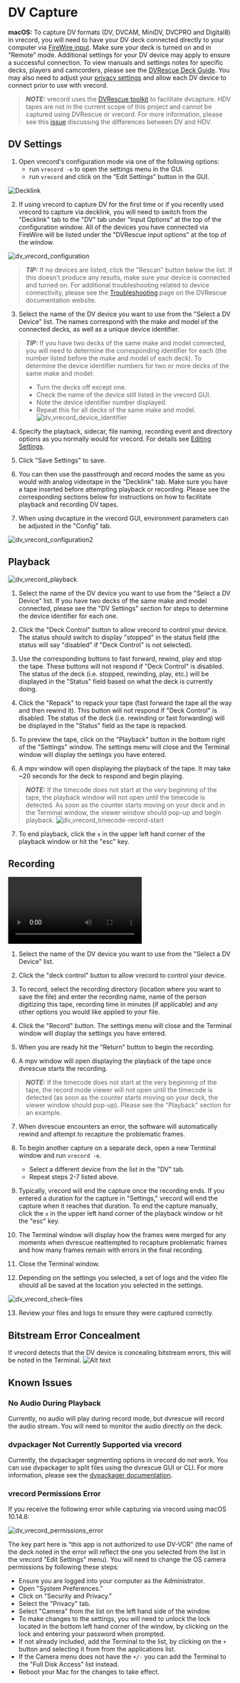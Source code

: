 # DV Capture

**macOS:** To capture DV formats (DV, DVCAM, MiniDV, DVCPRO and Digital8) in vrecord, you will need to have your DV deck connected directly to your computer via <a href="https://mipops.github.io/dvrescue/sections/dv_transfer_station.html" target="_blank">FireWire input</a>. Make sure your deck is turned on and in “Remote” mode. Additional settings for your DV device may apply to ensure a successful connection. To view manuals and settings notes for specific decks, players and camcorders, please see the <a href="https://mipops.github.io/dvrescue/sections/deck_guide.html" target="_blank">DVRescue Deck Guide</a>. You may also need to adjust your  <a href="https://mipops.github.io/dvrescue/sections/troubleshooting.html" target="_blank">privacy settings</a> and allow each DV device to connect prior to use with vrecord.

> **_NOTE:_** vrecord uses the <a href="https://github.com/mipops/dvrescue" target="_blank">DVRescue toolkit</a>  to facilitate dvcapture. HDV tapes are not in the current scope of this project and cannot be captured using DVRescue or vrecord. For more information, please see this <a href="https://github.com/mipops/dvrescue/issues/53" target="_blank">issue</a> discussing the differences between DV and HDV. 

## DV Settings

1. Open vrecord's configuration mode via one of the following options:
   - run `vrecord -e` to open the settings menu in the GUI.
   - run `vrecord` and click on the "Edit Settings" button in the GUI.

![Decklink](../dv_vrecord_decklink.jpg "DV Capture") 

2. If using vrecord to capture DV for the first time or if you recently used vrecord to capture via decklink, you will need to switch from the "Decklink" tab to the "DV" tab under "Input Options" at the top of the configuration window. All of the devices you have connected via FireWire will be listed under the "DVRescue input options" at the top of the window.

![dv_vrecord_configuration](../dv_vrecord_configuration.jpg)

> **_TIP:_** If no devices are listed, click the "Rescan" button below the list. If this doesn't produce any results, make sure your device is connected and turned on. For additional troubleshooting related to device connectivity, please see the <a href="https://mipops.github.io/dvrescue/sections/troubleshooting.html" target="_blank">Troubleshooting</a> page on the DVRescue documentation website.

3. Select the name of the DV device you want to use from the "Select a DV Device" list. The names correspond with the make and model of the connected decks, as well as a unique device identifier. 
> **_TIP:_** If you have two decks of the same make and model connected, you will need to determine the corresponding identifier for each (the number listed before the make and model of each deck). To determine the device identifier numbers for two or more decks of the same make and model:
> - Turn the decks off except one.
> - Check the name of the device still listed in the vrecord GUI.
> - Note the device identifier number displayed.
> - Repeat this for all decks of the same make and model.
> ![dv_vrecord_device_identifier](../dv_vrecord_device_identifier.jpg)


4. Specify the playback, sidecar, file naming, recording event and directory options as you normally would for vrecord. For details see [Editing Settings](Resources/Documentation/settings.md).

5. Click "Save Settings" to save.

6. You can then use the passthrough and record modes the same as you would with analog videotape in the "Decklink" tab. Make sure you have a tape inserted before attempting playback or recording. Please see the corresponding sections below for instructions on how to facilitate playback and recording DV tapes.

7. When using dvcapture in the vrecord GUI, environment parameters can be adjusted in the "Config" tab.

![dv_vrecord_configuration2](../dv_vrecord_configuration2.jpg)



## Playback

![dv_vrecord_playback](../dv_vrecord_playback.jpg)

1. Select the name of the DV device you want to use from the "Select a DV Device" list. If you have two decks of the same make and model connected, please see the "DV Settings" section for steps to determine the device identifier for each one.

2.  Click the "Deck Control" button to allow vrecord to control your device. The status should switch to display "stopped" in the status field (the status will say "disabled" if "Deck Control" is not selected). 

3.  Use the corresponding buttons to fast forward, rewind, play and stop the tape. These buttons will not respond if "Deck Control" is disabled. The status of the deck (i.e. stopped, rewinding, play, etc.) will be displayed in the "Status" field based on what the deck is currently doing.

4. Click the "Repack" to repack your tape (fast forward the tape all the way and then rewind it). This button will not respond if "Deck Control" is disabled. The status of the deck (i.e. rewinding or fast forwarding) will be displayed in the "Status" field as the tape is repacked.

5. To preview the tape, click on the "Playback" button in the bottom right of the "Settings" window. The settings menu will close and the Terminal window will display the settings you have entered.

6. A mpv window will open displaying the playback of the tape. It may take ~20 seconds for the deck to respond and begin playing.
> **_NOTE:_** If the timecode does not start at the very beginning of the tape, the playback window will not open until the timecode is detected. As soon as the counter starts moving on your deck and in the Terminal window, the viewer window should pop-up and begin playback. ![dv_vrecord_timecode-record-start](../dv_vrecord_timecode-record-start.gif)

7. To end playback, click the `x` in the upper left hand corner of the playback window or hit the "esc" key.


## Recording

![dv_vrecord_record-instructions](../dv_vrecord_record-instructions.mp4)

1. Select the name of the DV device you want to use from the "Select a DV Device" list.

2. Click the "deck control" button to allow vrecord to control your device.

3. To record, select the recording directory (location where you want to save the file) and enter the recording name, name of the person digitizing this tape, recording time in minutes (if applicable) and any other options you would like applied to your file.

4. Click the "Record" button. The settings menu will close and the Terminal window will display the settings you have entered.

5. When you are ready hit the "Return" button to begin the recording.

6. A mpv window will open displaying the playback of the tape once dvrescue starts the recording. 
> **_NOTE:_** If the timecode does not start at the very beginning of the tape, the record mode viewer will not open until the timecode is detected (as soon as the counter starts moving on your deck, the viewer window should pop-up). Please see the "Playback" section for an example.

7. When dvrescue encounters an error, the software will automatically rewind and attempt to recapture the problematic frames.

8. To begin another capture on a separate deck, open a new Terminal window and run `vrecord -e`.
   - Select a different device from the list in the "DV" tab.
   - Repeat steps 2-7 listed above.  

9. Typically, vrecord will end the capture once the recording ends. If you entered a duration for the capture in "Settings," vrecord will end the capture when it reaches that duration. To end the capture manually, click the `x` in the upper left hand corner of the playback window or hit the "esc" key.

10. The Terminal window will display how the frames were merged for any moments when dvrescue reattempted to recapture problematic frames and how many frames remain with errors in the final recording. 

11. Close the Terminal window.

12. Depending on the settings you selected, a set of logs and the video file should all be saved at the location you selected in the settings.

![dv_vrecord_check-files](../dv_vrecord_check-files.jpg)


13. Review your files and logs to ensure they were captured correctly. 


## Bitstream Error Concealment
If vrecord detects that the DV device is concealing bitstream errors, this will be noted in the Terminal.
![Alt text](../dv_vrecord_bitstream_concealment.png "Detection of Bitstream Error Concealment")


## Known Issues

### No Audio During Playback
Currently, no audio will play during record mode, but dvrescue will record the audio stream. You will need to monitor the audio directly on the deck. 

### dvpackager Not Currently Supported via vrecord
Currently, the dvpackager segmenting options in vrecord do not work. You can use dvpackager to split files using the dvrescue GUI or CLI. For more information, please see the <a href="https://mipops.github.io/dvrescue/sections/packaging.html" target="_blank">dvpackager documentation</a>.

### vrecord Permissions Error
If you receive the following error while capturing via vrecord using macOS 10.14.6:

![dv_vrecord_permissions_error](../dv_vrecord_permissions_error.png)

The key part here is “this app is not authorized to use DV-VCR” (the name of the deck noted in the error will reflect the one you selected from the list in the vrecord “Edit Settings” menu). You will need to change the OS camera permissions by following these steps:
   - Ensure you are logged into your computer as the Administrator.
   - Open "System Preferences."
   - Click on "Security and Privacy."
   - Select the "Privacy" tab.
   - Select "Camera" from the list on the left hand side of the window.
   - To make changes to the settings, you will need to unlock the lock located in the bottom left hand corner of the window, by clicking on the lock and entering your password when prompted.
   - If not already included, add the Terminal to the list, by clicking on the `+` button and selecting it from from the applications list.
   - If the Camera menu does not have the `+/-` you can add the Terminal to the "Full Disk Access" list instead.
   - Reboot your Mac for the changes to take effect.
